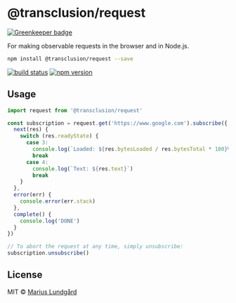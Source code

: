 # @transclusion/request

[![Greenkeeper badge](https://badges.greenkeeper.io/transclusion/request.svg)](https://greenkeeper.io/)

For making observable requests in the browser and in Node.js.

```sh
npm install @transclusion/request --save
```

[![build status](https://img.shields.io/travis/transclusion/request/master.svg?style=flat-square)](https://travis-ci.org/transclusion/request)
[![npm version](https://img.shields.io/npm/v/@transclusion/request.svg?style=flat-square)](https://www.npmjs.com/package/@transclusion/request)

## Usage

```js
import request from '@transclusion/request'

const subscription = request.get('https://www.google.com').subscribe({
  next(res) {
    switch (res.readyState) {
      case 3:
        console.log(`Loaded: ${res.bytesLoaded / res.bytesTotal * 100}%`)
        break
      case 4:
        console.log(`Text: ${res.text}`)
        break
    }
  },
  error(err) {
    console.error(err.stack)
  },
  complete() {
    console.log('DONE')
  }
})

// To abort the request at any time, simply unsubscribe:
subscription.unsubscribe()
```

## License

MIT © [Marius Lundgård](https://mariuslundgard.com)

